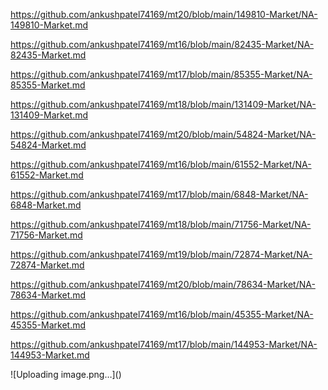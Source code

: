 <p><a href="https://github.com/ankushpatel74169/mt20/blob/main/149810-Market/NA-149810-Market.md">https://github.com/ankushpatel74169/mt20/blob/main/149810-Market/NA-149810-Market.md</a></p><p><a href="https://github.com/ankushpatel74169/mt16/blob/main/82435-Market/NA-82435-Market.md">https://github.com/ankushpatel74169/mt16/blob/main/82435-Market/NA-82435-Market.md</a></p><p><a href="https://github.com/ankushpatel74169/mt17/blob/main/85355-Market/NA-85355-Market.md">https://github.com/ankushpatel74169/mt17/blob/main/85355-Market/NA-85355-Market.md</a></p><p><a href="https://github.com/ankushpatel74169/mt18/blob/main/131409-Market/NA-131409-Market.md">https://github.com/ankushpatel74169/mt18/blob/main/131409-Market/NA-131409-Market.md</a></p><p><a href="https://github.com/ankushpatel74169/mt20/blob/main/54824-Market/NA-54824-Market.md">https://github.com/ankushpatel74169/mt20/blob/main/54824-Market/NA-54824-Market.md</a></p><p><a href="https://github.com/ankushpatel74169/mt16/blob/main/61552-Market/NA-61552-Market.md">https://github.com/ankushpatel74169/mt16/blob/main/61552-Market/NA-61552-Market.md</a></p><p><a href="https://github.com/ankushpatel74169/mt17/blob/main/6848-Market/NA-6848-Market.md">https://github.com/ankushpatel74169/mt17/blob/main/6848-Market/NA-6848-Market.md</a></p><p><a href="https://github.com/ankushpatel74169/mt18/blob/main/71756-Market/NA-71756-Market.md">https://github.com/ankushpatel74169/mt18/blob/main/71756-Market/NA-71756-Market.md</a></p><p><a href="https://github.com/ankushpatel74169/mt19/blob/main/72874-Market/NA-72874-Market.md">https://github.com/ankushpatel74169/mt19/blob/main/72874-Market/NA-72874-Market.md</a></p><p><a href="https://github.com/ankushpatel74169/mt20/blob/main/78634-Market/NA-78634-Market.md">https://github.com/ankushpatel74169/mt20/blob/main/78634-Market/NA-78634-Market.md</a></p><p><a href="https://github.com/ankushpatel74169/mt16/blob/main/45355-Market/NA-45355-Market.md">https://github.com/ankushpatel74169/mt16/blob/main/45355-Market/NA-45355-Market.md</a></p><p><a href="https://github.com/ankushpatel74169/mt17/blob/main/144953-Market/NA-144953-Market.md">https://github.com/ankushpatel74169/mt17/blob/main/144953-Market/NA-144953-Market.md</a></p>
![Uploading image.png…]()
